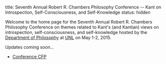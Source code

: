 title: Seventh Annual Robert R. Chambers Philosophy Conference -- Kant on Introspection, Self-Consciousness, and Self-Knowledge
status: hidden

Welcome to the home page for the Seventh Annual Robert R. Chambers Philosophy
Conference on themes related to Kant's (and Kantian) views on introspection,
self-consciousness, and self-knowledge hosted by the [Department of
Philosophy](http://www.unl.edu/philosophy/philosophy) at [UNL](http://www.unl.edu/) on May 1-2, 2015.

Updates coming soon...

- [Conference CFP](|filename|/pages/cfp.md)

